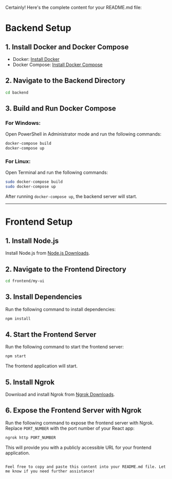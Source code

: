 Certainly! Here's the complete content for your README.md file:

# Backend Setup

## 1. Install Docker and Docker Compose

- Docker: [Install Docker](https://docs.docker.com/engine/install/)
- Docker Compose: [Install Docker Compose](https://docs.docker.com/compose/install/)

## 2. Navigate to the Backend Directory

```bash
cd backend
```

## 3. Build and Run Docker Compose

### For Windows:

Open PowerShell in Administrator mode and run the following commands:

```powershell
docker-compose build
docker-compose up
```

### For Linux:

Open Terminal and run the following commands:

```bash
sudo docker-compose build
sudo docker-compose up
```

After running `docker-compose up`, the backend server will start.

---

# Frontend Setup

## 1. Install Node.js

Install Node.js from [Node.js Downloads](https://nodejs.org/en/download/package-manager).

## 2. Navigate to the Frontend Directory

```bash
cd frontend/my-ui
```

## 3. Install Dependencies

Run the following command to install dependencies:

```bash
npm install
```

## 4. Start the Frontend Server

Run the following command to start the frontend server:

```bash
npm start
```

The frontend application will start.

## 5. Install Ngrok

Download and install Ngrok from [Ngrok Downloads](https://ngrok.com/download).

## 6. Expose the Frontend Server with Ngrok

Run the following command to expose the frontend server with Ngrok. Replace `PORT_NUMBER` with the port number of your React app:

```bash
ngrok http PORT_NUMBER
```

This will provide you with a publicly accessible URL for your frontend application.

```

Feel free to copy and paste this content into your README.md file. Let me know if you need further assistance!
```
